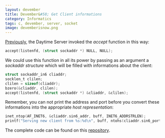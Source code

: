 ```yaml
---
layout: devember
title: Devember&#58; Get Client informations
category: Informatics
tags: c, devember, server, socket
image: devemberisnow.png
---
```

[Previously](http://www.fahien.me/2015/12/01/devember-daytime), the Daytime Server invoked the _accept_ function in this way:

```c
accept(listenfd, (struct sockaddr *) NULL, NULL);
```
We could use this function in all its power by passing as an argument a _sockaddr structure_ which will be filled with informations about the client:

```c
struct sockaddr_in6 cliaddr;
socklen_t clilen;
clilen = sizeof(cliaddr);
bzero(&cliaddr, clilen);
accept(listenfd, (struct sockaddr *) &cliaddr, &clilen);
```
Remember, you can not print the address and port before you convert these informations into the appropriate _host representation_:

```c
inet_ntop(AF_INET6, &cliaddr.sin6_addr, buff, INET6_ADDRSTRLEN);
printf("Serving new client from %s:%d\n", buff, ntohs(cliaddr.sin6_port));
```
The complete code can be found on this [repository](https://github.com/Fahien/exsocket).
